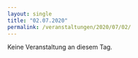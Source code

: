 ```yaml
---
layout: single
title: "02.07.2020"
permalink: /veranstaltungen/2020/07/02/
---
```


Keine Veranstaltung an diesem Tag.
